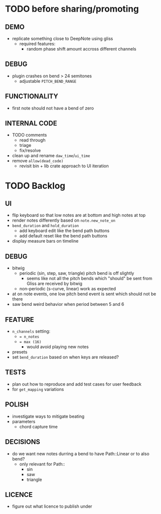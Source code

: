 # TODO before sharing/promoting

## DEMO
* replicate something close to DeepNote using gliss
  * required features:
    * random phase shift amount accross different channels

## DEBUG
* plugin crashes on bend > 24 semitones
  * adjustable `PITCH_BEND_RANGE`

## FUNCTIONALITY
* first note should not have a bend of zero

## INTERNAL CODE
* TODO comments
  * read through
  * triage
  * fix/resolve
* clean up and rename `daw_time`/`ui_time`
* remove `allow(dead_code)`
  * revisit bin + lib crate approach to UI iteration

# TODO Backlog

## UI
* flip keyboard so that low notes are at bottom and high notes at top
* render notes differently based on `note.new_note_on`
* `bend_duration` and `hold_duration`
  * add keyboard edit like the bend path buttons
  * add default reset like the bend path buttons 
* display measure bars on timeline

## DEBUG
* bitwig
  * periodic (sin, step, saw, triangle) pitch bend is off slightly
    * seems like not all the pitch bends which "should" be sent from Gliss are received by bitwig
  * non-periodic (s-curve, linear) work as expected
* at on note events, one low pitch bend event is sent which should not be there
* saw bend weird behavior when period between 5 and 6

## FEATURE
* `n_channels` setting:
  * `= n_notes`
  * `= max (16)`
    * would avoid playing new notes
* presets
* set `bend_duration` based on when keys are released?

## TESTS
* plan out how to reproduce and add test cases for user feedback
* for `get_mapping` variations

## POLISH
* investigate ways to mitigate beating
* parameters
  * chord capture time

## DECISIONS
* do we want new notes durring a bend to have Path::Linear or to also bend?
  * only relevant for Path::
    * sin
    * saw
    * triangle

## LICENCE
* figure out what licence to publish under
